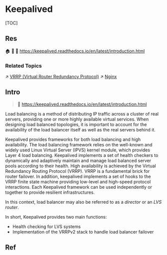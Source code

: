 # Keepalived

[TOC]



## Res
🏠 
🚧 
📂 https://keepalived.readthedocs.io/en/latest/introduction.html


### Related Topics
↗ [VRRP (Virtual Router Redundancy Protocol)](../../../../../../🔑%20CS%20Core/🏎️%20Computer%20Networking%20and%20Communication/📌%20Computer%20Networking%20Basics%20(Protocol%20Part)/0x05%20Network%20Layer/🎮%20Control%20Plane%20(Routing%20&%20Managements)/IP%20Layer%20Network%20Management/VRRP%20(Virtual%20Router%20Redundancy%20Protocol).md)
↗ [Nginx](../../🪇%20Reverse%20Proxy%20Servers/Nginx/Nginx.md)



## Intro
> 🔗 https://keepalived.readthedocs.io/en/latest/introduction.html

Load balancing is a method of distributing IP traffic across a cluster of real servers, providing one or more highly available virtual services. When designing load balanced topologies, it is important to account for the availability of the load balancer itself as well as the real servers behind it.

Keepalived provides frameworks for both load balancing and high availability. The load balancing framework relies on the well-known and widely used Linux Virtual Server (IPVS) kernel module, which provides Layer 4 load balancing. Keepalived implements a set of health checkers to dynamically and adaptively maintain and manage load balanced server pools according to their health. High availability is achieved by the Virtual Redundancy Routing Protocol (VRRP). VRRP is a fundamental brick for router failover. In addition, keepalived implements a set of hooks to the VRRP finite state machine providing low-level and high-speed protocol interactions. Each Keepalived framework can be used independently or together to provide resilient infrastructures.

In this context, load balancer may also be referred to as a _director_ or an _LVS router_.

In short, Keepalived provides two main functions:
- Health checking for LVS systems
- Implementation of the VRRPv2 stack to handle load balancer failover



## Ref
